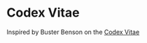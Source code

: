 Codex Vitae
==========

Inspired by Buster Benson on the <a href='http://wayoftheduck.com/codex-vitae'>Codex Vitae</a>
